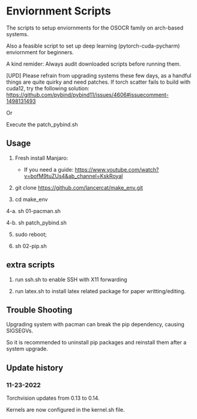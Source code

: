 

# Enviornment Scripts

The scripts to setup enviornments for the OSOCR family on arch-based systems.

Also a feasible script to set up deep learning (pytorch-cuda-pycharm) enviornment for beginners.

A kind remider: Always audit downloaded scripts before running them.

[UPD] Please refrain from upgrading systems these few days, as a handful things are quite quirky and need patches.
If torch scatter fails to build with cuda12, try the following solution:
https://github.com/pybind/pybind11/issues/4606#issuecomment-1498131493

Or

Execute the patch_pybind.sh 


## Usage

1. Fresh install Manjaro: 
    - If you need a guide: https://www.youtube.com/watch?v=bofM9tuZUs4&ab_channel=KskRoyal


2. git clone https://github.com/lancercat/make_env.git

3. cd make_env

4-a. sh 01-pacman.sh

4-b. sh patch_pybind.sh

5. sudo reboot;

6. sh 02-pip.sh

## extra scripts

1. run ssh.sh to enable SSH with X11 forwarding

2. run latex.sh to install latex related package for paper writting/editing.


## Trouble Shooting

Upgrading system with pacman can break the pip dependency, causing SIGSEGVs. 

So it is recommended to uninstall pip packages and reinstall them after a system upgrade.


## Update history

### 11-23-2022
Torchvision updates from 0.13 to 0.14.

Kernels are now configured in the kernel.sh file.



